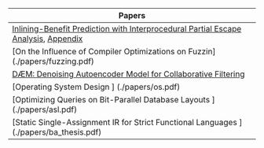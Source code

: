 |Papers|
| --- | 
| [Inlining-Benefit Prediction with Interprocedural Partial Escape Analysis](./papers/ipea_vmil.pdf), [Appendix](./papers/ipea_appendix.pdf) |
| [On the Influence of Compiler Optimizations on Fuzzin] (./papers/fuzzing.pdf)|
| [DÆM: Denoising Autoencoder Model for Collaborative Filtering ](./papers/daem.pdf) | 
| [Operating System Design ] (./papers/os.pdf)| 
| [Optimizing Queries on Bit-Parallel Database Layouts  ] (./papers/asl.pdf)| 
| [Static Single-Assignment IR for Strict Functional Languages ] (./papers/ba_thesis.pdf)| 